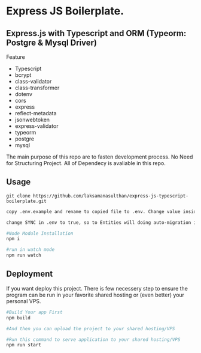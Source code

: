 # Express JS Boilerplate.

## Express.js with Typescript and ORM (Typeorm: Postgre & Mysql Driver)

Feature

-   Typescript
-   bcrypt
-   class-validator
-   class-transformer
-   dotenv
-   cors
-   express
-   reflect-metadata
-   jsonwebtoken
-   express-validator
-   typeorm
-   postgre
-   mysql

The main purpose of this repo are to fasten development process. No Need for Structuring Project. All of Dependecy is avaliable in this repo.

## Usage

```git
git clone https://github.com/laksamanasulthan/express-js-typescript-boilerplate.git
```

```bash
copy .env.example and rename to copied file to .env. Change value inside .env according to your Database Configuration

```

```bash
change SYNC in .env to true, so to Entities will doing auto-migration into database
```

```bash
#Node Module Installation
npm i

#run in watch mode
npm run watch
```

## Deployment

If you want deploy this project. There is few necessery step to ensure the program can be run in your favorite shared hosting or (even better) your personal VPS.

```bash
#Build Your app First
npm build

#And then you can upload the project to your shared hosting/VPS

#Run this command to serve application to your shared hosting/VPS
npm run start
```
